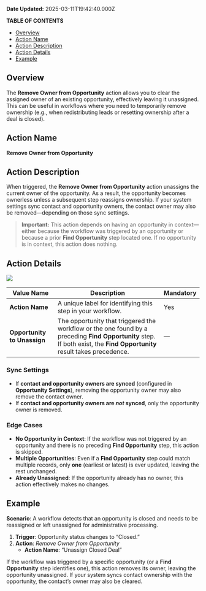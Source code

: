 **Date Updated:** 2025-03-11T19:42:40.000Z

**TABLE OF CONTENTS**

* [Overview](#Overview)
* [Action Name](#Action-Name)
* [Action Description](#Action-Description)
* [Action Details](#Action-Details)
* [Example](#Example)

## Overview

The **Remove Owner from Opportunity** action allows you to clear the assigned owner of an existing opportunity, effectively leaving it unassigned. This can be useful in workflows where you need to temporarily remove ownership (e.g., when redistributing leads or resetting ownership after a deal is closed).

#### 

  
## Action Name

**Remove Owner from Opportunity**

#### 

  
## Action Description

When triggered, the **Remove Owner from Opportunity** action unassigns the current owner of the opportunity. As a result, the opportunity becomes ownerless unless a subsequent step reassigns ownership. If your system settings sync contact and opportunity owners, the contact owner may also be removed—depending on those sync settings.

> **Important:** This action depends on having an opportunity in context—either because the workflow was triggered by an opportunity or because a prior **Find Opportunity** step located one. If no opportunity is in context, this action does nothing.

#### 

  
## Action Details

![](https://s3.amazonaws.com/cdn.freshdesk.com/data/helpdesk/attachments/production/155043054966/original/Gm7vpPUr_Y31Hs3MpU6hB463IdcUFKPLjA.png?1741702121)

  
| **Value Name**              | **Description**                                                                                                                                                         | **Mandatory** |
| --------------------------- | ----------------------------------------------------------------------------------------------------------------------------------------------------------------------- | ------------- |
| **Action Name**             | A unique label for identifying this step in your workflow.                                                                                                              | Yes           |
| **Opportunity to Unassign** | The opportunity that triggered the workflow or the one found by a preceding **Find Opportunity** step. If both exist, the **Find Opportunity** result takes precedence. | —             |

### Sync Settings

* If **contact and opportunity owners are synced** (configured in **Opportunity Settings**), removing the opportunity owner may also remove the contact owner.
* If **contact and opportunity owners are _not_ synced**, only the opportunity owner is removed.

### Edge Cases

* **No Opportunity in Context**: If the workflow was not triggered by an opportunity and there is no preceding **Find Opportunity** step, this action is skipped.
* **Multiple Opportunities**: Even if a **Find Opportunity** step could match multiple records, only **one** (earliest or latest) is ever updated, leaving the rest unchanged.
* **Already Unassigned**: If the opportunity already has no owner, this action effectively makes no changes.

## Example

**Scenario**: A workflow detects that an opportunity is closed and needs to be reassigned or left unassigned for administrative processing.

1. **Trigger**: Opportunity status changes to “Closed.”
2. **Action**: _Remove Owner from Opportunity_  
   * **Action Name**: “Unassign Closed Deal”

If the workflow was triggered by a specific opportunity (or a **Find Opportunity** step identifies one), this action removes its owner, leaving the opportunity unassigned. If your system syncs contact ownership with the opportunity, the contact’s owner may also be cleared.